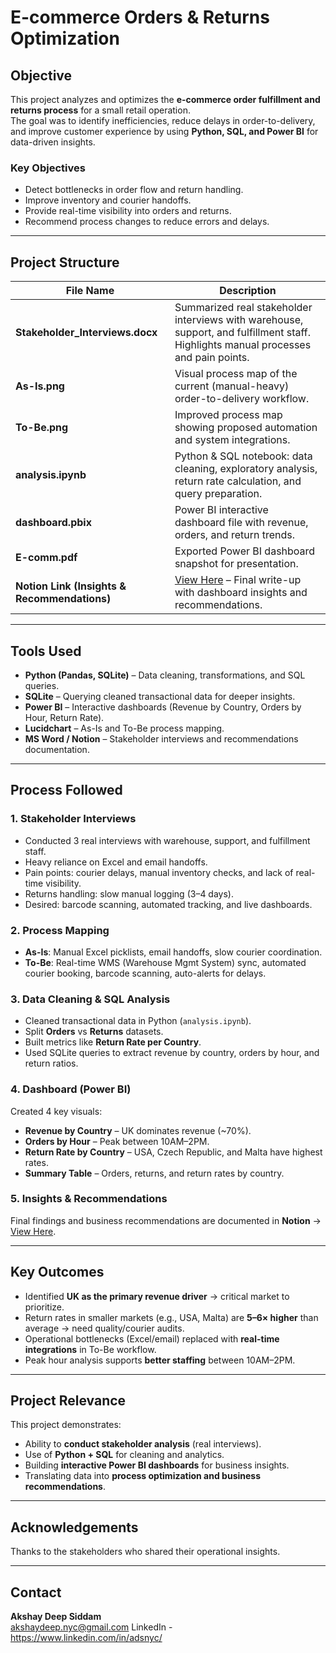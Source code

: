 # E-commerce Orders & Returns Optimization  

## Objective  
This project analyzes and optimizes the **e-commerce order fulfillment and returns process** for a small retail operation.  
The goal was to identify inefficiencies, reduce delays in order-to-delivery, and improve customer experience by using **Python, SQL, and Power BI** for data-driven insights.  

### Key Objectives
- Detect bottlenecks in order flow and return handling.  
- Improve inventory and courier handoffs.  
- Provide real-time visibility into orders and returns.  
- Recommend process changes to reduce errors and delays.  

---

## Project Structure  

| File Name | Description |  
|-----------|-------------|  
| **Stakeholder_Interviews.docx** | Summarized real stakeholder interviews with warehouse, support, and fulfillment staff. Highlights manual processes and pain points. |  
| **As-Is.png** | Visual process map of the current (manual-heavy) order-to-delivery workflow. |  
| **To-Be.png** | Improved process map showing proposed automation and system integrations. |  
| **analysis.ipynb** | Python & SQL notebook: data cleaning, exploratory analysis, return rate calculation, and query preparation. |  
| **dashboard.pbix** | Power BI interactive dashboard file with revenue, orders, and return trends. |  
| **E-comm.pdf** | Exported Power BI dashboard snapshot for presentation. |  
| **Notion Link (Insights & Recommendations)** | [View Here](https://www.notion.so/E-commerce-Fulfillment-Redesign-Insights-Recommendations-263dd29ba66580978fccd3ea25f6ec05?source=copy_link) – Final write-up with dashboard insights and recommendations. |  

---

## Tools Used  
- **Python (Pandas, SQLite)** – Data cleaning, transformations, and SQL queries.  
- **SQLite** – Querying cleaned transactional data for deeper insights.  
- **Power BI** – Interactive dashboards (Revenue by Country, Orders by Hour, Return Rate).  
- **Lucidchart** – As-Is and To-Be process mapping.  
- **MS Word / Notion** – Stakeholder interviews and recommendations documentation.  

---

## Process Followed  

### 1. Stakeholder Interviews  
- Conducted 3 real interviews with warehouse, support, and fulfillment staff.  
- Heavy reliance on Excel and email handoffs.  
- Pain points: courier delays, manual inventory checks, and lack of real-time visibility.  
- Returns handling: slow manual logging (3–4 days).  
- Desired: barcode scanning, automated tracking, and live dashboards.  

### 2. Process Mapping  
- **As-Is**: Manual Excel picklists, email handoffs, slow courier coordination.  
- **To-Be**: Real-time WMS (Warehouse Mgmt System) sync, automated courier booking, barcode scanning, auto-alerts for delays.  

### 3. Data Cleaning & SQL Analysis  
- Cleaned transactional data in Python (`analysis.ipynb`).  
- Split **Orders** vs **Returns** datasets.  
- Built metrics like **Return Rate per Country**.  
- Used SQLite queries to extract revenue by country, orders by hour, and return ratios.  

### 4. Dashboard (Power BI)  
Created 4 key visuals:  
- **Revenue by Country** – UK dominates revenue (~70%).  
- **Orders by Hour** – Peak between 10AM–2PM.  
- **Return Rate by Country** – USA, Czech Republic, and Malta have highest rates.  
- **Summary Table** – Orders, returns, and return rates by country.  

### 5. Insights & Recommendations  
Final findings and business recommendations are documented in **Notion** → [View Here](https://www.notion.so/E-commerce-Fulfillment-Redesign-Insights-Recommendations-263dd29ba66580978fccd3ea25f6ec05?source=copy_link).  

---

## Key Outcomes  
- Identified **UK as the primary revenue driver** → critical market to prioritize.  
- Return rates in smaller markets (e.g., USA, Malta) are **5–6× higher** than average → need quality/courier audits.  
- Operational bottlenecks (Excel/email) replaced with **real-time integrations** in To-Be workflow.  
- Peak hour analysis supports **better staffing** between 10AM–2PM.  

---

## Project Relevance  
This project demonstrates:  
- Ability to **conduct stakeholder analysis** (real interviews).  
- Use of **Python + SQL** for cleaning and analytics.  
- Building **interactive Power BI dashboards** for business insights.  
- Translating data into **process optimization and business recommendations**.  

---

## Acknowledgements  
Thanks to the stakeholders who shared their operational insights.  

---

## Contact  
**Akshay Deep Siddam**  
akshaydeep.nyc@gmail.com 
LinkedIn - https://www.linkedin.com/in/adsnyc/

